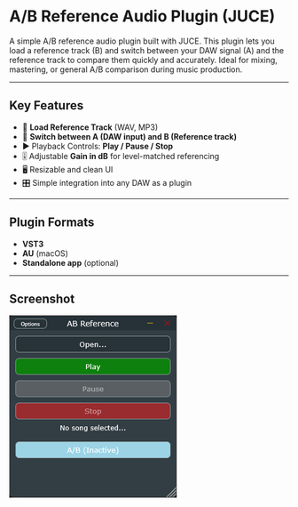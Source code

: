 # A/B Reference Audio Plugin (JUCE)

A simple A/B reference audio plugin built with JUCE. This plugin lets you load a reference track (B) and switch between your DAW signal (A) and the reference track to compare them quickly and accurately. Ideal for mixing, mastering, or general A/B comparison during music production.

---

## Key Features

- 🎵 **Load Reference Track** (WAV, MP3)
- 🔁 **Switch between A (DAW input) and B (Reference track)**
- ▶️ Playback Controls: **Play / Pause / Stop**
- 🎚 Adjustable **Gain in dB** for level-matched referencing
- 🖥️ Resizable and clean UI
- 🎛 Simple integration into any DAW as a plugin

---

## Plugin Formats

- **VST3**
- **AU** (macOS)
- **Standalone app** (optional)

---

## Screenshot

![[image]](Resources/screenshot.png)
